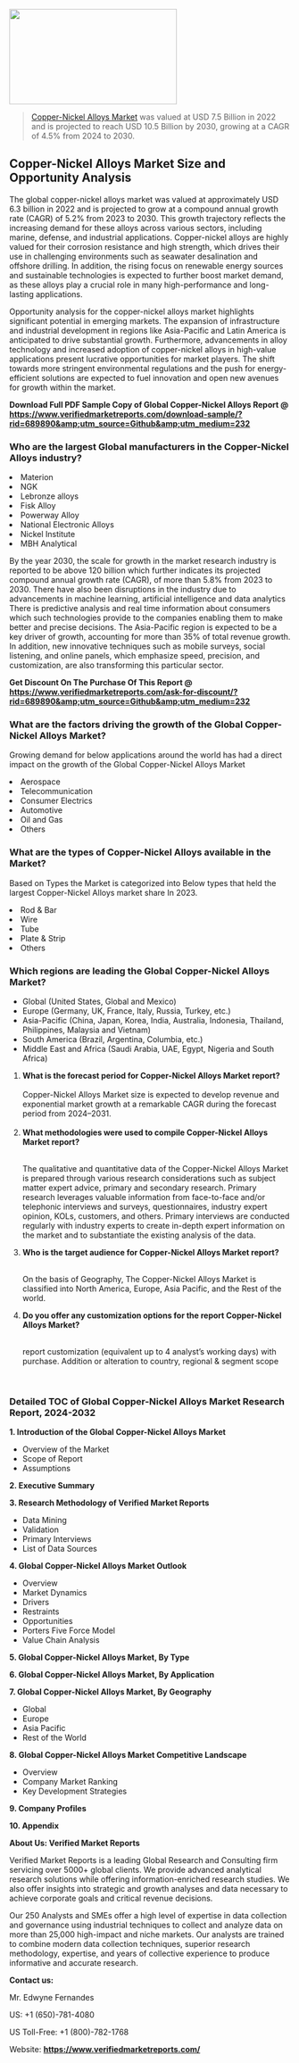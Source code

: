 <img src="https://ffe5etoiles.com/wp-content/uploads/2024/12/MST1-300x171.png" alt="" width="300" height="171" class="alignnone size-medium wp-image-20088" /><blockquote><p><p><a href="https://www.verifiedmarketreports.com/download-sample/?rid=689890&utm_source=Github&utm_medium=232" target="_blank">Copper-Nickel Alloys Market</a> was valued at USD 7.5 Billion in 2022 and is projected to reach USD 10.5 Billion by 2030, growing at a CAGR of 4.5% from 2024 to 2030.</p></blockquote><p><h2>Copper-Nickel Alloys Market Size and Opportunity Analysis</h2><p>The global copper-nickel alloys market was valued at approximately USD 6.3 billion in 2022 and is projected to grow at a compound annual growth rate (CAGR) of 5.2% from 2023 to 2030. This growth trajectory reflects the increasing demand for these alloys across various sectors, including marine, defense, and industrial applications. Copper-nickel alloys are highly valued for their corrosion resistance and high strength, which drives their use in challenging environments such as seawater desalination and offshore drilling. In addition, the rising focus on renewable energy sources and sustainable technologies is expected to further boost market demand, as these alloys play a crucial role in many high-performance and long-lasting applications.</p><p>Opportunity analysis for the copper-nickel alloys market highlights significant potential in emerging markets. The expansion of infrastructure and industrial development in regions like Asia-Pacific and Latin America is anticipated to drive substantial growth. Furthermore, advancements in alloy technology and increased adoption of copper-nickel alloys in high-value applications present lucrative opportunities for market players. The shift towards more stringent environmental regulations and the push for energy-efficient solutions are expected to fuel innovation and open new avenues for growth within the market.</p></p><p class=""><strong>Download Full PDF Sample Copy of Global Copper-Nickel Alloys Report @ <a href="https://www.verifiedmarketreports.com/download-sample/?rid=689890&amp;utm_source=Github&amp;utm_medium=232" target="_blank">https://www.verifiedmarketreports.com/download-sample/?rid=689890&amp;utm_source=Github&amp;utm_medium=232</a></strong></p><h3 id="" class="">Who are the largest Global manufacturers in the Copper-Nickel Alloys industry?</h3><p><li>Materion</li><li> NGK</li><li> Lebronze alloys</li><li> Fisk Alloy</li><li> Powerway Alloy</li><li> National Electronic Alloys</li><li> Nickel Institute</li><li> MBH Analytical</li></p><div class=""><div class="" dir="" data-message-author-role="" data-message-id="" data-message-model-slug=""><div class=""><div class=""><div class=""><div class="" dir="" data-message-author-role="" data-message-id="" data-message-model-slug=""><div class=""><div class=""><p>By the year 2030, the scale for growth in the market research industry is reported to be above 120 billion which further indicates its projected compound annual growth rate (CAGR), of more than 5.8% from 2023 to 2030. There have also been disruptions in the industry due to advancements in machine learning, artificial intelligence and data analytics There is predictive analysis and real time information about consumers which such technologies provide to the companies enabling them to make better and precise decisions. The Asia-Pacific region is expected to be a key driver of growth, accounting for more than 35% of total revenue growth. In addition, new innovative techniques such as mobile surveys, social listening, and online panels, which emphasize speed, precision, and customization, are also transforming this particular sector.</p><p><strong>Get Discount On The Purchase Of This Report @&nbsp; <a href="https://www.verifiedmarketreports.com/ask-for-discount/?rid=689890&amp;utm_source=Github&amp;utm_medium=232" target="_blank">https://www.verifiedmarketreports.com/ask-for-discount/?rid=689890&amp;utm_source=Github&amp;utm_medium=232</a></strong></p></div></div></div></div></div></div></div></div><h3 id="" class="">What are the factors driving the growth of the Global Copper-Nickel Alloys Market?</h3><p id="" class="">Growing demand for below applications around the world has had a direct impact on the growth of the Global Copper-Nickel Alloys Market</p><p id="" class=""><li>Aerospace</li><li> Telecommunication</li><li> Consumer Electrics</li><li> Automotive</li><li> Oil and Gas</li><li> Others</li></p><h3 id="" class="">What are the types of Copper-Nickel Alloys available in the Market?</h3><p id="" class="">Based on Types the Market is categorized into Below types that held the largest Copper-Nickel Alloys market share In 2023.</p><p id="" class=""><li>Rod & Bar</li><li> Wire</li><li> Tube</li><li> Plate & Strip</li><li> Others</li></p><h3 id="" class="">Which regions are leading the Global Copper-Nickel Alloys Market?</h3><ul><li>Global (United States, Global and Mexico)</li><li>Europe (Germany, UK, France, Italy, Russia, Turkey, etc.)</li><li>Asia-Pacific (China, Japan, Korea, India, Australia, Indonesia, Thailand, Philippines, Malaysia and Vietnam)</li><li>South America (Brazil, Argentina, Columbia, etc.)</li><li>Middle East and Africa (Saudi Arabia, UAE, Egypt, Nigeria and South Africa)</li></ul><p><ol><li><strong>What is the forecast period for Copper-Nickel Alloys Market report?<br /></strong><br /><span data-sheets-root="1" data-sheets-value="{&quot;1&quot;:2,&quot;2&quot;:&quot;XXXX size is expected to develop revenue and exponential market growth at a remarkable CAGR during the forecast period from 2024&ndash;2030.&quot;}" data-sheets-userformat="{&quot;2&quot;:12674,&quot;4&quot;:{&quot;1&quot;:2,&quot;2&quot;:16776960},&quot;10&quot;:2,&quot;11&quot;:0,&quot;15&quot;:&quot;Arial&quot;,&quot;16&quot;:12}">Copper-Nickel Alloys Market size is expected to develop revenue and exponential market growth at a remarkable CAGR during the forecast period from 2024&ndash;2031.</span><br /><br /></li><li><strong>What methodologies were used to compile Copper-Nickel Alloys Market report?<br /><br /></strong><p>The qualitative and quantitative data of the&nbsp;Copper-Nickel Alloys Market is prepared through various research considerations such as subject matter expert advice, primary and secondary research. Primary research leverages valuable information from face-to-face and/or telephonic interviews and surveys, questionnaires, industry expert opinion, KOLs, customers, and others. Primary interviews are conducted regularly with industry experts to create in-depth expert information on the market and to substantiate the existing analysis of the data.&nbsp;</p></li><li><strong>Who is the target audience for Copper-Nickel Alloys Market report?<br /><br /></strong><p>On the basis of Geography, The&nbsp;Copper-Nickel Alloys Market is classified into North America, Europe, Asia Pacific, and the Rest of the world.</p></li><li><strong>Do you offer any customization options for the report Copper-Nickel Alloys Market?<br /><br /></strong><p>report customization (equivalent up to 4 analyst&rsquo;s working days) with purchase. Addition or alteration to country, regional &amp; segment scope</p><p>&nbsp;</p></li></ol></p><h3 id="" class="">Detailed TOC of Global Copper-Nickel Alloys Market Research Report, 2024-2032</h3><p id="" class=""><strong>1. Introduction of the Global Copper-Nickel Alloys Market</strong></p><ul><li>Overview of the Market</li><li>Scope of Report</li><li>Assumptions</li></ul><p id="" class=""><strong>2. Executive Summary</strong></p><p id="" class=""><strong>3. Research Methodology of&nbsp;Verified Market Reports</strong></p><ul><li>Data Mining</li><li>Validation</li><li>Primary Interviews</li><li>List of Data Sources</li></ul><p id="" class=""><strong>4. Global Copper-Nickel Alloys Market Outlook</strong></p><ul><li>Overview</li><li>Market Dynamics</li><li>Drivers</li><li>Restraints</li><li>Opportunities</li><li>Porters Five Force Model</li><li>Value Chain Analysis</li></ul><p id="" class=""><strong>5. Global Copper-Nickel Alloys Market, By&nbsp;Type</strong></p><p id="" class=""><strong>6. Global Copper-Nickel Alloys Market, By Application</strong></p><p id="" class=""><strong>7. Global Copper-Nickel Alloys Market, By Geography</strong></p><ul><li>Global</li><li>Europe</li><li>Asia Pacific</li><li>Rest of the World</li></ul><p id="" class=""><strong>8. Global Copper-Nickel Alloys Market Competitive Landscape</strong></p><ul><li>Overview</li><li>Company Market Ranking</li><li>Key Development Strategies</li></ul><p id="" class=""><strong>9. Company Profiles</strong></p><p id="" class=""><strong>10. Appendix</strong></p><p id="" class=""><strong>About Us: Verified Market Reports</strong></p><p id="" class="">Verified Market Reports is a leading Global Research and Consulting firm servicing over 5000+ global clients. We provide advanced analytical research solutions while offering information-enriched research studies. We also offer insights into strategic and growth analyses and data necessary to achieve corporate goals and critical revenue decisions.</p><p id="" class="">Our 250 Analysts and SMEs offer a high level of expertise in data collection and governance using industrial techniques to collect and analyze data on more than 25,000 high-impact and niche markets. Our analysts are trained to combine modern data collection techniques, superior research methodology, expertise, and years of collective experience to produce informative and accurate research.</p><p id="" class=""><strong>Contact us:</strong></p><p id="" class="">Mr. Edwyne Fernandes</p><p id="" class="">US: +1 (650)-781-4080</p><p id="" class="">US Toll-Free: +1 (800)-782-1768</p><p id="" class="">Website: <a target="" data-test-app-aware-link=""><strong>https://www.verifiedmarketreports.com/</strong></a></p>
